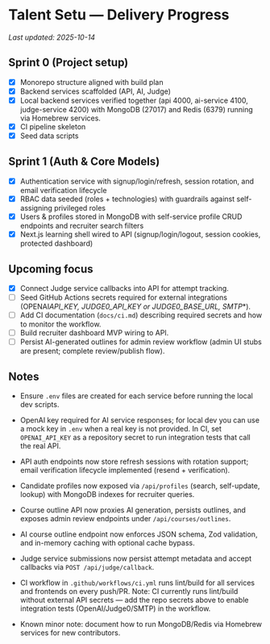 # Talent Setu — Delivery Progress

_Last updated: 2025-10-14_

## Sprint 0 (Project setup)

- [x] Monorepo structure aligned with build plan
- [x] Backend services scaffolded (API, AI, Judge)
- [x] Local backend services verified together (api 4000, ai-service 4100, judge-service 4200) with MongoDB (27017) and Redis (6379) running via Homebrew services.
- [x] CI pipeline skeleton
- [x] Seed data scripts

## Sprint 1 (Auth & Core Models)

- [x] Authentication service with signup/login/refresh, session rotation, and email verification lifecycle
- [x] RBAC data seeded (roles + technologies) with guardrails against self-assigning privileged roles
- [x] Users & profiles stored in MongoDB with self-service profile CRUD endpoints and recruiter search filters
- [x] Next.js learning shell wired to API (signup/login/logout, session cookies, protected dashboard)

## Upcoming focus

- [x] Connect Judge service callbacks into API for attempt tracking.
- [ ] Seed GitHub Actions secrets required for external integrations (OPENAI*API_KEY, JUDGE0_API_KEY or JUDGE0_BASE_URL, SMTP*\*).
- [ ] Add CI documentation (`docs/ci.md`) describing required secrets and how to monitor the workflow.
- [ ] Build recruiter dashboard MVP wiring to API.
- [ ] Persist AI-generated outlines for admin review workflow (admin UI stubs are present; complete review/publish flow).

## Notes

- Ensure `.env` files are created for each service before running the local dev scripts.
- OpenAI key required for AI service responses; for local dev you can use a mock key in `.env` when a real key is not provided. In CI, set `OPENAI_API_KEY` as a repository secret to run integration tests that call the real API.
- API auth endpoints now store refresh sessions with rotation support; email verification lifecycle implemented (resend + verification).
- Candidate profiles now exposed via `/api/profiles` (search, self-update, lookup) with MongoDB indexes for recruiter queries.
- Course outline API now proxies AI generation, persists outlines, and exposes admin review endpoints under `/api/courses/outlines`.
- AI course outline endpoint now enforces JSON schema, Zod validation, and in-memory caching with optional cache bypass.
- Judge service submissions now persist attempt metadata and accept callbacks via `POST /api/judge/callback`.
- CI workflow in `.github/workflows/ci.yml` runs lint/build for all services and frontends on every push/PR. Note: CI currently runs lint/build without external API secrets — add the repo secrets above to enable integration tests (OpenAI/Judge0/SMTP) in the workflow.

- Known minor note: document how to run MongoDB/Redis via Homebrew services for new contributors.
